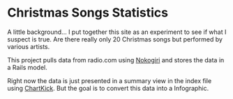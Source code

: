 # Christmas Songs Statistics

A little background... I put together this site as an experiment to see if what I suspect is true. Are there really only 20 Christmas songs but performed by various artists.

This project pulls data from radio.com using [Nokogiri](https://nokogiri.org/) and stores the data in a Rails model. 

Right now the data is just presented in a summary view in the index file using [ChartKick](https://chartkick.com/). But the goal is to convert this data into a Infographic. 

